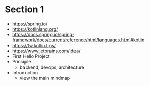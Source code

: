 # Section 1
* https://spring.io/
* https://kotlinlang.org/
* https://docs.spring.io/spring-framework/docs/current/reference/html/languages.html#kotlin
* https://tw.kotlin.tips/
* https://www.jetbrains.com/idea/
* First Hello Project
* Principle
  * backend, devops, architecture
* Introduction
  * view the main mindmap
